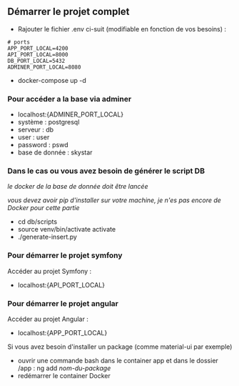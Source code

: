 ## Démarrer le projet complet

- Rajouter le fichier .env ci-suit (modifiable en fonction de vos besoins) :

```
# ports
APP_PORT_LOCAL=4200
API_PORT_LOCAL=8000
DB_PORT_LOCAL=5432
ADMINER_PORT_LOCAL=8080
```

- docker-compose up -d

### Pour accéder a la base via adminer

- localhost:{ADMINER_PORT_LOCAL}
- système : postgresql
- serveur : db
- user : user
- password : pswd
- base de donnée : skystar

### Dans le cas ou vous avez besoin de générer le script DB

_le docker de la base de donnée doit être lancée_

_vous devez avoir pip d'installer sur votre machine, je n'es pas encore de Docker pour cette partie_

- cd db/scripts
- source venv/bin/activate activate
- ./generate-insert.py

### Pour démarrer le projet symfony

Accéder au projet Symfony :

- localhost:{API_PORT_LOCAL}

### Pour démarrer le projet angular

Accéder au projet Angular :

- localhost:{APP_PORT_LOCAL}

Si vous avez besoin d'installer un package (comme material-ui par exemple)

- ouvrir une commande bash dans le container app et dans le dossier /app : ng add _nom-du-package_
- redémarrer le container Docker

